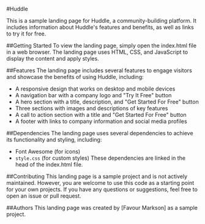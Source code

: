 #Huddle

This is a sample landing page for Huddle, a community-building platform. It includes information about Huddle's features and benefits, as well as links to try it for free.

##Getting Started
To view the landing page, simply open the index.html file in a web browser. The landing page uses HTML, CSS, and JavaScript to display the content and apply styles.

##Features
The landing page includes several features to engage visitors and showcase the benefits of using Huddle, including:

- A responsive design that works on desktop and mobile devices
- A navigation bar with a company logo and "Try It Free" button
- A hero section with a title, description, and "Get Started For Free" button
- Three sections with images and descriptions of key features
- A call to action section with a title and "Get Started For Free" button
- A footer with links to company information and social media profiles

##Dependencies
The landing page uses several dependencies to achieve its functionality and styling, including:

- Font Awesome (for icons)
- `style.css` (for custom styles)
These dependencies are linked in the head of the index.html file.

##Contributing
This landing page is a sample project and is not actively maintained. However, you are welcome to use this code as a starting point for your own projects. If you have any questions or suggestions, feel free to open an issue or pull request.

##Authors
This landing page was created by [Favour Markson] as a sample project.

